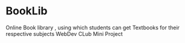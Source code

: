 # BookLib
Online Book library  , using which students can get Textbooks for their respective subjects
WebDev CLub Mini Project

